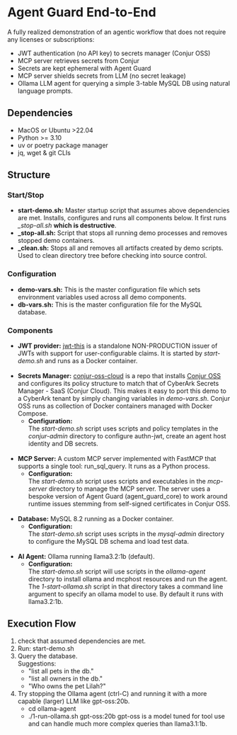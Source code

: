# Agent Guard End-to-End

A fully realized demonstration of an agentic workflow that does not require any licenses or subscriptions:

- JWT authentication (no API key) to secrets manager (Conjur OSS)
- MCP server retrieves secrets from Conjur
- Secrets are kept ephemeral with Agent Guard
- MCP server shields secrets from LLM (no secret leakage)
- Ollama LLM agent for querying a simple 3-table MySQL DB using natural language prompts.

## Dependencies

- MacOS or Ubuntu >22.04
- Python >= 3.10
- uv or poetry package manager
- jq, wget & git CLIs

## Structure

### Start/Stop

- **start-demo.sh:** Master startup script that assumes above dependencies are met. Installs, configures and runs all components below. It first runs *_stop-all.sh* **which is destructive**.
- **_stop-all.sh:** Script that stops all running demo processes and removes stopped demo containers.
- **_clean.sh:** Stops all and removes all artifacts created by demo scripts. Used to clean directory tree before checking into source control.

### Configuration

- **demo-vars.sh:** This is the master configuration file which sets environment variables used across all demo components.
- **db-vars.sh:** This is the master configuration file for the MySQL database.

### Components

- **JWT provider:** [jwt-this](https://github.com/tr1ck3r/jwt-this) is a standalone NON-PRODUCTION issuer of JWTs with support for user-configurable claims. It is started by *start-demo.sh* and runs as a Docker container.
<br><br>
- **Secrets Manager:** [conjur-oss-cloud](https://github.com/jodyhuntatx/conjur-oss-cloud) is a repo that installs [Conjur OSS](https://www.conjur.org/) and configures its policy structure to match that of CyberArk Secrets Manager - SaaS (Conjur Cloud). This makes it easy to port this demo to a CyberArk tenant by simply changing variables in *demo-vars.sh*. Conjur OSS runs as collection of Docker containers managed with Docker Compose.
    - **Configuration:**<br>
    The *start-demo.sh* script uses scripts and policy templates in the *conjur-admin* directory to configure authn-jwt, create an agent host identity and DB secrets.
<br><br>
- **MCP Server:** A custom MCP server implemented with FastMCP that supports a single tool: run_sql_query. It runs as a Python process.
    - **Configuration:**<br>
    The *start-demo.sh* script uses scripts and executables in the  *mcp-server* directory to manage the MCP server. The server uses a bespoke version of Agent Guard (agent_guard_core) to work around runtime issues stemming from self-signed certificates in Conjur OSS.
<br><br>
- **Database:** MySQL 8.2 running as a Docker container.
    - **Configuration:**<br>
    The *start-demo.sh* script uses scripts in the *mysql-admin* directory to configure the MySQL DB schema and load test data.
<br><br>
- **AI Agent:** Ollama running llama3.2:1b (default). 
    - **Configuration:**<br>
    The *start-demo.sh* script will use scripts in the *ollama-agent* directory to install ollama and mcphost resources and run the agent. The *1-start-ollama.sh* script in that directory takes a command line argument to specify an ollama model to use. By default it runs with llama3.2:1b.

## Execution Flow

1) check that assumed dependencies are met.
2) Run: start-demo.sh
3) Query the database.<br>
Suggestions:
    - "list all pets in the db."
    - "list all owners in the db."
    - "Who owns the pet Lilah?"
4) Try stopping the Ollama agent (ctrl-C) and running it with a more capable (larger) LLM like gpt-oss:20b.
    - cd ollama-agent
    - ./1-run-ollama.sh gpt-oss:20b
    gpt-oss is a model tuned for tool use and can handle much more complex queries than llama3.1:1b.